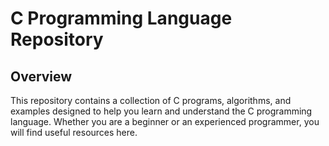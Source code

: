 # C Programming Language Repository

## Overview
This repository contains a collection of C programs, algorithms, and examples designed to help you learn and understand the C programming language. Whether you are a beginner or an experienced programmer, you will find useful resources here.